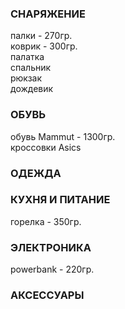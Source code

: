 ### СНАРЯЖЕНИЕ
палки - 270гр.  
коврик - 300гр.  
палатка  
спальник  
рюкзак  
дождевик  
### ОБУВЬ
обувь Mammut - 1300гр.  
кроссовки Asics     
### ОДЕЖДА
### КУХНЯ И ПИТАНИЕ
горелка - 350гр.  
### ЭЛЕКТРОНИКА
powerbank - 220гр.  
### АКСЕССУАРЫ
